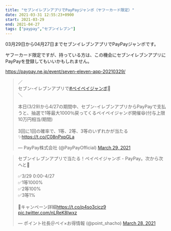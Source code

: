 ```yaml
---
title: "セブンイレブンアプリでPayPayジャンボ（ヤフーカード限定）"
date: 2021-03-31 12:55:23+0900
start: 2021-03-29
end: 2021-04-27
tags: ["paypay","セブンイレブン"]
---
```


03月29日から04月27日までセブンイレブンアプリでPayPayジャンボです。

ヤフーカード限定ですが、持っている方は、この機会にセブンイレブンアプリにPayPayを登録してもいいかもしれません。

https://paypay.ne.jp/event/seven-eleven-app-20210329/

<blockquote class="twitter-tweet"><p lang="ja" dir="ltr">／<br>セブン-イレブンアプリで<a href="https://twitter.com/hashtag/%E3%83%9A%E3%82%A4%E3%83%9A%E3%82%A4%E3%82%B8%E3%83%A3%E3%83%B3%E3%83%9C?src=hash&amp;ref_src=twsrc%5Etfw">#ペイペイジャンボ</a>🎉<br>＼<br><br>本日(3/29)から4/27の期間中、セブン-イレブンアプリからPayPayで支払うと、抽選で1等最大1000％戻ってくるペイペイジャンボ開催😆(付与上限 10万円相当/期間)<br><br>3回に1回の確率で、1等、2等、3等のいずれかが当たる✨<a href="https://t.co/C08nPxpGLa">https://t.co/C08nPxpGLa</a></p>&mdash; PayPay株式会社 (@PayPayOfficial) <a href="https://twitter.com/PayPayOfficial/status/1376338329256349697?ref_src=twsrc%5Etfw">March 29, 2021</a></blockquote> <script async src="https://platform.twitter.com/widgets.js" charset="utf-8"></script>
<blockquote class="twitter-tweet"><p lang="ja" dir="ltr">セブンイレブンアプリで当たる！ペイペイジャンボ - PayPay。次から次へと🤣<br> <br>✅3/29 0:00-4/27<br>✅1等1000%<br>✅2等100%<br>✅3等1%<br><br>🔻キャンペーン詳細<a href="https://t.co/p4so3cicz9">https://t.co/p4so3cicz9</a> <a href="https://t.co/nLReK8Iwxz">pic.twitter.com/nLReK8Iwxz</a></p>&mdash; ポイント社長＠ペイ×お得情報 (@point_shacho) <a href="https://twitter.com/point_shacho/status/1376188310024937475?ref_src=twsrc%5Etfw">March 28, 2021</a></blockquote> <script async src="https://platform.twitter.com/widgets.js" charset="utf-8"></script>

